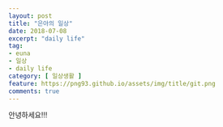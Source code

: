 ```yaml
---
layout: post
title: "은아의 일상"
date: 2018-07-08
excerpt: "daily life"
tag:
- euna
- 일상
- daily life
category: [ 일상생활 ]
feature: https://png93.github.io/assets/img/title/git.png
comments: true
---
```


안녕하세요!!!
